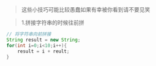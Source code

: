 > 这些小技巧可能比较愚蠢如果有幸被你看到请不要见笑

>1.拼接字符串的时候往前拼

```java
// 将字符串向前拼接
String result = new String;
for(int i=0;i<10;i++){
    result = i + reult;
}
```

